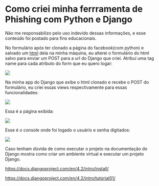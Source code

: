 # Como criei minha ferrramenta de Phishing com Python e Django


Não me responsabilizo pelo uso indevido dessas informações, e esse conteúdo foi postado para fins educacionais.


No formulário após ter clonado a página do facebook(com python) e salvado um <a href="https://github.com/P3d50/dio-cybersecurity/blob/master/scrapper/fakebookScrapper/novo_html.html">html</a> dela na minha máquina, eu alterei o formulário do html salvo para enviar um POST para a url do Django que criei. Atribuí uma tag name para cada atributo do form que eu quero logar:

<img src="https://github.com/P3d50/dio-cybersecurity/blob/master/Screenshot%20from%202023-05-02%2006-27-39.png">

Na minha app do Django que exibe o html clonado e recebe o POST do formulário, eu criei essas views respectivamente para essas funcionalidades:

<img src="https://github.com/P3d50/dio-cybersecurity/blob/master/Screenshot%20from%202023-05-02%2006-33-40.png">


Essa é a página exibida:

<img src="https://github.com/P3d50/dio-cybersecurity/blob/master/Screenshot%20from%202023-05-02%2006-25-16.png">



Esse é o console onde foi logado o usuário e senha digitados:


<img src="https://github.com/P3d50/dio-cybersecurity/blob/master/Screenshot%20from%202023-05-02%2006-25-49.png">


Caso tenham dúvida de como executar o projeto na documentação do Django mostra como criar um ambiente virtual e executar um projeto Django.


https://docs.djangoproject.com/en/4.2/intro/install/


https://docs.djangoproject.com/en/4.2/intro/tutorial01/
